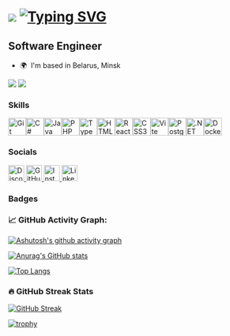 ![](https://user-images.githubusercontent.com/18350557/176309783-0785949b-9127-417c-8b55-ab5a4333674e.gif) [![Typing SVG](https://readme-typing-svg.herokuapp.com?color=%2336BCF7&lines=My+Name+is+Andrey+Krutko)](https://git.io/typing-svg)
=====================================================================================================================================

Software Engineer
-----------------

* 🌍  I'm based in Belarus, Minsk

<p align="left">
    <a href="https://www.github.com/Old-Butt-Gold" target="_blank" rel="noreferrer"><img
    src="https://img.shields.io/github/followers/Old-Butt-Gold?logo=github&style=for-the-badge&color=0891b2&labelColor=1c1917" /></a>
    <a href="https://www.github.com/Old-Butt-Gold" target="_blank" rel="noreferrer"><img
    src="https://komarev.com/ghpvc/?username=Old-Butt-Gold&logo=github&color=0891b2&labelColor=1c1917" /></a>
</p>

### Skills


<p align="left">
<a href="https://git-scm.com/" target="_blank" rel="noreferrer"><img src="https://raw.githubusercontent.com/danielcranney/readme-generator/main/public/icons/skills/git-colored.svg" width="36" height="36" alt="Git" /></a><a href="https://docs.microsoft.com/en-us/dotnet/csharp/" target="_blank" rel="noreferrer"><img src="https://raw.githubusercontent.com/danielcranney/readme-generator/main/public/icons/skills/csharp-colored.svg" width="36" height="36" alt="C#" /></a><a href="https://www.oracle.com/java/" target="_blank" rel="noreferrer"><img src="https://raw.githubusercontent.com/danielcranney/readme-generator/main/public/icons/skills/java-colored.svg" width="36" height="36" alt="Java" /></a><a href="https://www.php.net/" target="_blank" rel="noreferrer"><img src="https://raw.githubusercontent.com/danielcranney/readme-generator/main/public/icons/skills/php-colored.svg" width="36" height="36" alt="PHP" /></a><a href="https://www.typescriptlang.org/" target="_blank" rel="noreferrer"><img src="https://raw.githubusercontent.com/danielcranney/readme-generator/main/public/icons/skills/typescript-colored.svg" width="36" height="36" alt="TypeScript" /></a><a href="https://developer.mozilla.org/en-US/docs/Glossary/HTML5" target="_blank" rel="noreferrer"><img src="https://raw.githubusercontent.com/danielcranney/readme-generator/main/public/icons/skills/html5-colored.svg" width="36" height="36" alt="HTML5" /></a><a href="https://reactjs.org/" target="_blank" rel="noreferrer"><img src="https://raw.githubusercontent.com/danielcranney/readme-generator/main/public/icons/skills/react-colored.svg" width="36" height="36" alt="React" /></a><a href="https://www.w3.org/TR/CSS/#css" target="_blank" rel="noreferrer"><img src="https://raw.githubusercontent.com/danielcranney/readme-generator/main/public/icons/skills/css3-colored.svg" width="36" height="36" alt="CSS3" /></a><a href="https://vitejs.dev/" target="_blank" rel="noreferrer"><img src="https://raw.githubusercontent.com/danielcranney/readme-generator/main/public/icons/skills/vite-colored.svg" width="36" height="36" alt="Vite" /></a><a href="https://www.postgresql.org/" target="_blank" rel="noreferrer"><img src="https://raw.githubusercontent.com/danielcranney/readme-generator/main/public/icons/skills/postgresql-colored.svg" width="36" height="36" alt="PostgreSQL" /></a><a href="https://dotnet.microsoft.com/en-us/" target="_blank" rel="noreferrer"><img src="https://raw.githubusercontent.com/danielcranney/readme-generator/main/public/icons/skills/dot-net-colored.svg" width="36" height="36" alt=".NET" /></a><a href="https://www.docker.com/" target="_blank" rel="noreferrer"><img src="https://raw.githubusercontent.com/danielcranney/readme-generator/main/public/icons/skills/docker-colored.svg" width="36" height="36" alt="Docker" /></a>
</p>


### Socials

<p align="left">
  <a href="https://discord.com/users/Old-Butt-Gold" target="_blank" rel="noreferrer">
    <img src="https://raw.githubusercontent.com/danielcranney/readme-generator/main/public/icons/socials/discord.svg" width="32" height="32" alt="Discord">
  </a>
  <a href="https://www.github.com/Old-Butt-Gold" target="_blank" rel="noreferrer">
    <img src="https://raw.githubusercontent.com/danielcranney/readme-generator/main/public/icons/socials/github.svg" width="32" height="32" alt="GitHub">
  </a>
  <a href="http://www.instagram.com/hyper_x_prorok" target="_blank" rel="noreferrer">
    <img src="https://raw.githubusercontent.com/danielcranney/readme-generator/main/public/icons/socials/instagram.svg" width="32" height="32" alt="Instagram">
  </a>
  <a href="https://www.linkedin.com/in/andrey-krutko" target="_blank" rel="noreferrer">
    <img src="https://raw.githubusercontent.com/danielcranney/readme-generator/main/public/icons/socials/linkedin.svg" width="32" height="32" alt="LinkedIn">
  </a>
</p>


### Badges

### 📈 GitHub Activity Graph:
[![Ashutosh's github activity graph](https://github-readme-activity-graph.vercel.app/graph?username=Old-Butt-Gold&theme=github-compact)](https://github.com/ashutosh00710/github-readme-activity-graph)

[![Anurag's GitHub stats](https://github-readme-stats.vercel.app/api?username=Old-Butt-Gold&show_icons=true&theme=algolia)](https://github.com/anuraghazra/github-readme-stats)

[![Top Langs](https://github-readme-stats.vercel.app/api/top-langs/?username=Old-Butt-Gold&size_weight=0.5&count_weight=0.5&layout=donut)](https://github.com/anuraghazra/github-readme-stats)

### 🔥 GitHub Streak Stats
[![GitHub Streak](https://github-readme-streak-stats.herokuapp.com/?user=Old-Butt-Gold&theme=tokyonight-duo)](https://git.io/streak-stats)

[![trophy](https://github-profile-trophy.vercel.app/?username=Old-Butt-Gold&theme=tokyonight)](https://github.com/ryo-ma/github-profile-trophy)


